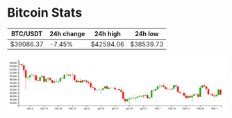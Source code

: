 # Bitcoin Stats

BTC/USDT|24h change|24h high|24h low|
|---|---|---|---|
|$39086.37|-7.45%|$42594.06|$38539.73|

<img src="./chart.svg">
